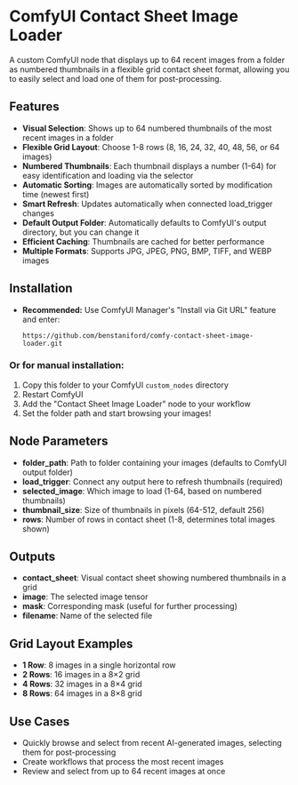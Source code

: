 # ComfyUI Contact Sheet Image Loader

A custom ComfyUI node that displays up to 64 recent images from a folder as numbered thumbnails in a flexible grid contact sheet format, allowing you to easily select and load one of them for post-processing.

## Features

- **Visual Selection**: Shows up to 64 numbered thumbnails of the most recent images in a folder
- **Flexible Grid Layout**: Choose 1-8 rows (8, 16, 24, 32, 40, 48, 56, or 64 images)
- **Numbered Thumbnails**: Each thumbnail displays a number (1-64) for easy identification and loading via the selector
- **Automatic Sorting**: Images are automatically sorted by modification time (newest first)
- **Smart Refresh**: Updates automatically when connected load_trigger changes
- **Default Output Folder**: Automatically defaults to ComfyUI's output directory, but you can change it
- **Efficient Caching**: Thumbnails are cached for better performance
- **Multiple Formats**: Supports JPG, JPEG, PNG, BMP, TIFF, and WEBP images

## Installation

- **Recommended:** Use ComfyUI Manager's "Install via Git URL" feature and enter:
  ```
  https://github.com/benstaniford/comfy-contact-sheet-image-loader.git
  ```
### Or for manual installation: 

1. Copy this folder to your ComfyUI `custom_nodes` directory
2. Restart ComfyUI
3. Add the "Contact Sheet Image Loader" node to your workflow
4. Set the folder path and start browsing your images!


## Node Parameters

- **folder_path**: Path to folder containing your images (defaults to ComfyUI output folder)
- **load_trigger**: Connect any output here to refresh thumbnails (required)
- **selected_image**: Which image to load (1-64, based on numbered thumbnails)
- **thumbnail_size**: Size of thumbnails in pixels (64-512, default 256)
- **rows**: Number of rows in contact sheet (1-8, determines total images shown)

## Outputs

- **contact_sheet**: Visual contact sheet showing numbered thumbnails in a grid
- **image**: The selected image tensor
- **mask**: Corresponding mask (useful for further processing)
- **filename**: Name of the selected file

## Grid Layout Examples

- **1 Row**: 8 images in a single horizontal row
- **2 Rows**: 16 images in a 8×2 grid
- **4 Rows**: 32 images in a 8×4 grid  
- **8 Rows**: 64 images in a 8×8 grid

## Use Cases

- Quickly browse and select from recent AI-generated images, selecting them for post-processing
- Create workflows that process the most recent images
- Review and select from up to 64 recent images at once
